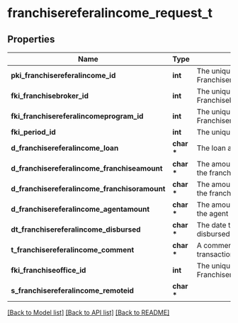 # franchisereferalincome_request_t

## Properties
Name | Type | Description | Notes
------------ | ------------- | ------------- | -------------
**pki_franchisereferalincome_id** | **int** | The unique ID of the Franchisereferalincome | [optional] 
**fki_franchisebroker_id** | **int** | The unique ID of the Franchisebroker | 
**fki_franchisereferalincomeprogram_id** | **int** | The unique ID of the Franchisereferalincomeprogram | 
**fki_period_id** | **int** | The unique ID of the Period | 
**d_franchisereferalincome_loan** | **char \*** | The loan amount | 
**d_franchisereferalincome_franchiseamount** | **char \*** | The amount that will be given to the franchise | 
**d_franchisereferalincome_franchisoramount** | **char \*** | The amount that will be kept by the franchisor | 
**d_franchisereferalincome_agentamount** | **char \*** | The amount that will be given to the agent | 
**dt_franchisereferalincome_disbursed** | **char \*** | The date the amounts were disbursed | 
**t_franchisereferalincome_comment** | **char \*** | A comment about the transaction | 
**fki_franchiseoffice_id** | **int** | The unique ID of the Franchisereoffice | 
**s_franchisereferalincome_remoteid** | **char \*** |  | 

[[Back to Model list]](../README.md#documentation-for-models) [[Back to API list]](../README.md#documentation-for-api-endpoints) [[Back to README]](../README.md)


